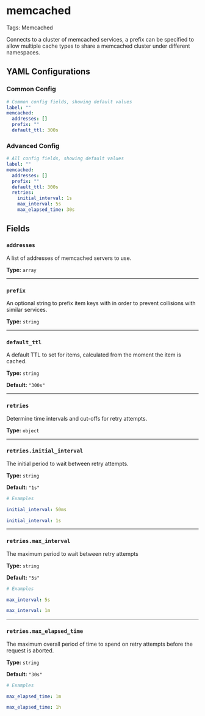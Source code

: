 # memcached

Tags: Memcached

Connects to a cluster of memcached services, a prefix can be specified to allow multiple cache types to share a memcached cluster under different namespaces.

## YAML Configurations

### Common Config

```yaml
# Common config fields, showing default values
label: ""
memcached:
  addresses: []
  prefix: ""
  default_ttl: 300s
```

### Advanced Config

```yaml
# All config fields, showing default values
label: ""
memcached:
  addresses: []
  prefix: ""
  default_ttl: 300s
  retries:
    initial_interval: 1s
    max_interval: 5s
    max_elapsed_time: 30s
```

## Fields[](https://www.benthos.dev/docs/components/caches/memcached#fields)

### `addresses`[](https://www.benthos.dev/docs/components/caches/memcached#addresses)

A list of addresses of memcached servers to use.

**Type:** `array`

---

### `prefix`[](https://www.benthos.dev/docs/components/caches/memcached#prefix)

An optional string to prefix item keys with in order to prevent collisions with similar services.

**Type:** `string`

---

### `default_ttl`[](https://www.benthos.dev/docs/components/caches/memcached#default_ttl)

A default TTL to set for items, calculated from the moment the item is cached.

**Type:** `string`

**Default:** `"300s"`

---

### `retries`[](https://www.benthos.dev/docs/components/caches/memcached#retries)

Determine time intervals and cut-offs for retry attempts.

**Type:** `object`

---

### `retries.initial_interval`[](https://www.benthos.dev/docs/components/caches/memcached#retriesinitial_interval)

The initial period to wait between retry attempts.

**Type:** `string`

**Default:** `"1s"`

```yaml
# Examples

initial_interval: 50ms

initial_interval: 1s
```

---

### `retries.max_interval`[](https://www.benthos.dev/docs/components/caches/memcached#retriesmax_interval)

The maximum period to wait between retry attempts

**Type:** `string`

**Default:** `"5s"`

```yaml
# Examples

max_interval: 5s

max_interval: 1m
```

---

### `retries.max_elapsed_time`[](https://www.benthos.dev/docs/components/caches/memcached#retriesmax_elapsed_time)

The maximum overall period of time to spend on retry attempts before the request is aborted.

**Type:** `string`

**Default:** `"30s"`

```yaml
# Examples

max_elapsed_time: 1m

max_elapsed_time: 1h
```